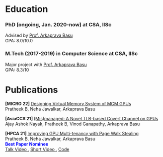 <h1> Education </h1>

<h3>PhD (ongoing, Jan. 2020-now) at CSA, IISc</h3>
Advised by <a href="https://www.csa.iisc.ac.in/~arkapravab/" > Prof. Arkaprava Basu </a> <br>
GPA: 8.0/10.0 <br>


<h3>M.Tech (2017-2019) in Computer Science at CSA, IISc</h3>
Major project with <a href="https://www.csa.iisc.ac.in/~arkapravab/" > Prof. Arkaprava Basu </a> <br>
GPA: 8.3/10 <br>

<h1> Publications </h1>

<strong> [MICRO 22] </strong> <a href="https://www.csa.iisc.ac.in/~arkapravab/papers.html" title="MICRO 22"> Designing Virtual Memory System of MCM GPUs  </a> <br>
Pratheek B, Neha Jawalkar, Arkaprava Basu  <br>


<strong> [AsiaCCS 21] </strong> <a href="https://www.csa.iisc.ac.in/~arkapravab/papers/asiaCCS21_GPUTLBChannel.pdf" title="AsiaCCS 21">(Mis)managed: A Novel TLB-based Covert Channel on GPUs </a> <br>
Ajay Ashok Nayak, Pratheek B, Vinod Ganapathy, Arkaprava Basu <br>


<strong> [HPCA 21] </strong> <a href="https://www.csa.iisc.ac.in/~arkapravab/papers/hpca21_DWS.pdf" title="HPCA 21"> Improving GPU Multi-tenancy with Page Walk Stealing </a> <br>
Pratheek B, Neha Jawalkar, Arkaprava Basu <br>
<span style="color:blue;font-weight:bold"> Best Paper Nominee </span> <br>
<a href="https://www.csa.iisc.ac.in/~arkapravab/papers/HPCA21_DWS_Talk_video_long.mp4"> Talk Video </a>, 
<a href="https://www.csa.iisc.ac.in/~arkapravab/papers/HPCA21_DWS_Talk_video_short.mp4"> Short Video </a>, 
<a href="https://github.com/csl-iisc/dws"> Code </a>
